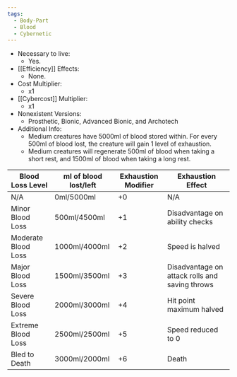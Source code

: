 ```yaml
---
tags:
  - Body-Part
  - Blood
  - Cybernetic
---
```

* Necessary to live:
	* Yes.
* [[Efficiency]] Effects:
	* None.
* Cost Multiplier:
	* x1
* [[Cybercost]] Multiplier:
	* x1
* Nonexistent Versions:
	* Prosthetic, Bionic, Advanced Bionic, and Archotech
* Additional Info:
	* Medium creatures have 5000ml of blood stored within. For every 500ml of blood lost, the creature will gain 1 level of exhaustion.
	* Medium creatures will regenerate 500ml of blood when taking a short rest, and 1500ml of blood when taking a long rest.

| Blood Loss Level    | ml of blood lost/left | Exhaustion Modifier | Exhaustion Effect                              |
| ------------------- | --------------------- | ------------------- | ---------------------------------------------- |
| N/A                 | 0ml/5000ml            | +0                  | N/A                                            |
| Minor Blood Loss    | 500ml/4500ml          | +1                  | Disadvantage on ability checks                 |
| Moderate Blood Loss | 1000ml/4000ml         | +2                  | Speed is halved                                |
| Major Blood Loss    | 1500ml/3500ml         | +3                  | Disadvantage on attack rolls and saving throws |
| Severe Blood Loss   | 2000ml/3000ml         | +4                  | Hit point maximum halved                       |
| Extreme Blood Loss  | 2500ml/2500ml         | +5                  | Speed reduced to 0                             |
| Bled to Death       | 3000ml/2000ml         | +6                  | Death                                          |
